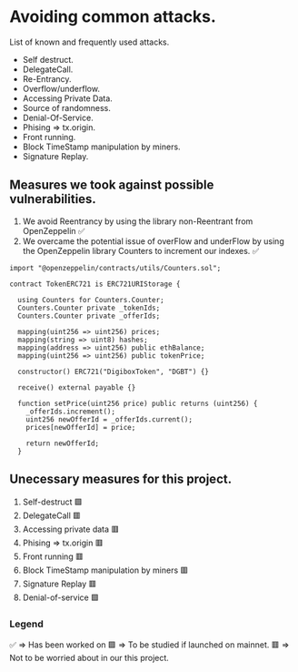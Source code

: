 # Avoiding common attacks.

   List of known and frequently used attacks.

 - Self destruct.
 - DelegateCall.
 - Re-Entrancy.
 - Overflow/underflow.
 - Accessing Private Data.
 - Source of randomness.
 - Denial-Of-Service.
 - Phising => tx.origin.
 - Front running.
 - Block TimeStamp manipulation by miners.
 - Signature Replay.

 ## Measures we took against possible vulnerabilities.

   1. We avoid Reentrancy by using the library non-Reentrant from OpenZeppelin ✅
   2. We overcame the potential issue of overFlow and underFlow by using the OpenZeppelin library Counters to increment our indexes. ✅
```
import "@openzeppelin/contracts/utils/Counters.sol";

contract TokenERC721 is ERC721URIStorage {

  using Counters for Counters.Counter;
  Counters.Counter private _tokenIds;
  Counters.Counter private _offerIds;

  mapping(uint256 => uint256) prices;
  mapping(string => uint8) hashes;
  mapping(address => uint256) public ethBalance; 
  mapping(uint256 => uint256) public tokenPrice;
  
  constructor() ERC721("DigiboxToken", "DGBT") {}

  receive() external payable {}

  function setPrice(uint256 price) public returns (uint256) {
    _offerIds.increment();
    uint256 newOfferId = _offerIds.current();
    prices[newOfferId] = price;

    return newOfferId;
  } 
  ```


 ## Unecessary measures for this project.

   1. Self-destruct 🟩
   2. DelegateCall 🟥
   3. Accessing private data 🟥
   4. Phising => tx.origin 🟥
   5. Front running 🟥
   6. Block TimeStamp manipulation by miners 🟥
   7. Signature Replay 🟥
   8. Denial-of-service 🟩

   ### Legend

   ✅ => Has been worked on
   🟩 => To be studied if launched on mainnet.
   🟥 => Not to be worried about in our this project.
   
 

 